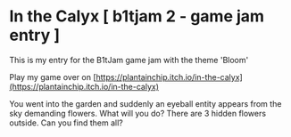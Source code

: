 # In the Calyx [ b1tjam 2 - game jam entry ]

This is my entry for the B1tJam game jam with the theme 'Bloom'

Play my game over on [https://plantainchip.itch.io/in-the-calyx](https://plantainchip.itch.io/in-the-calyx) 

You went into the garden and suddenly an eyeball entity appears from the sky demanding flowers. 
What will you do? 
There are 3 hidden flowers outside. 
Can you find them all?

